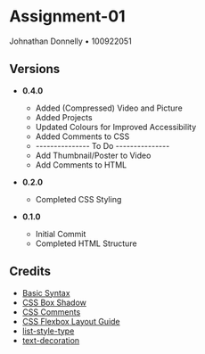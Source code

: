 # Assignment-01

Johnathan Donnelly • 100922051

## Versions

* **0.4.0**
    * Added (Compressed) Video and Picture
    * Added Projects
    * Updated Colours for Improved Accessibility
    * Added Comments to CSS
    * --------------- To Do ---------------
    * Add Thumbnail/Poster to Video
    * Add Comments to HTML

* **0.2.0**
    * Completed CSS Styling

* **0.1.0**
    * Initial Commit
    * Completed HTML Structure

## Credits
* [Basic Syntax](https://www.markdownguide.org/basic-syntax/)
* [CSS Box Shadow](https://css-tricks.com/snippets/css/css-box-shadow/)
* [CSS Comments](https://www.w3schools.com/css/css_comments.asp)
* [CSS Flexbox Layout Guide](https://css-tricks.com/snippets/css/a-guide-to-flexbox/)
* [list-style-type](https://developer.mozilla.org/en-US/docs/Web/CSS/list-style-type)
* [text-decoration](https://developer.mozilla.org/en-US/docs/Web/CSS/text-decoration)